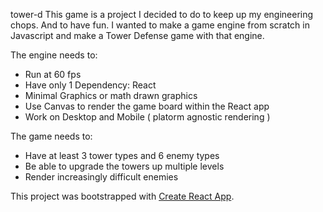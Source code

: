 tower-d
This game is a project I decided to do to keep up my engineering chops.  And to have fun.  I wanted to make a game engine from scratch in Javascript and make a Tower Defense game with that engine.  

The engine needs to:
- Run at 60 fps
- Have only 1 Dependency: React
- Minimal Graphics or math drawn graphics
- Use Canvas to render the game board within the React app
- Work on Desktop and Mobile ( platorm agnostic rendering )

The game needs to:
- Have at least 3 tower types and 6 enemy types
- Be able to upgrade the towers up multiple levels
- Render increasingly difficult enemies


This project was bootstrapped with [Create React App](https://github.com/facebook/create-react-app).
